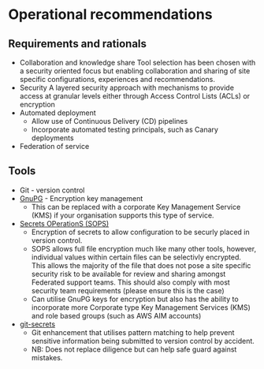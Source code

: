 # Operational recommendations

## Requirements and rationals

* Collaboration and knowledge share
  Tool selection has been chosen with a security oriented focus but enabling collaboration and sharing of site specific configurations, experiences and recommendations.
* Security
  A layered security approach with mechanisms to provide access at granular levels either through Access Control Lists (ACLs) or encryption
* Automated deployment
  * Allow use of Continuous Delivery (CD) pipelines
  * Incorporate automated testing principals, such as Canary deployments
* Federation of service

## Tools

* Git - version control
* [GnuPG](https://gnupg.org/) - Encryption key management
  * This can be replaced with a corporate Key Management Service (KMS) if your organisation supports this type of service.
* [Secrets OPerationS (SOPS)](https://github.com/mozilla/sops)
  * Encryption of secrets to allow configuration to be securly placed in version control.
  * SOPS allows full file encryption much like many other tools, however, individual values within certain files can be selectivly encrypted. This allows the majority of the file that does not pose a site specific security risk to be available for review and sharing amongst Federated support teams. This should also comply with most security team requirements (please ensure this is the case)
  * Can utilise GnuPG keys for encryption but also has the ability to incorporate more Corporate type Key Management Services (KMS) and role based groups (such as AWS AIM accounts)
* [git-secrets](https://github.com/awslabs/git-secrets)
  * Git enhancement that utilises pattern matching to help prevent sensitive information being submitted to version control by accident.
  * NB: Does not replace diligence but can help safe guard against mistakes.
